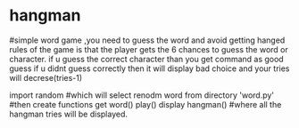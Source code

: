# hangman
#simple word game ,you need to guess the word and avoid getting hanged
rules of the game is that the player gets the 6 chances to guess the word or character. 
if u guess the correct character than you get command as good guess if u didnt guess correctly then it will display bad choice and your tries will decrese(tries-1)

import random #which will select renodm word from directory 'word.py'
#then create functions
get word()
play()
display hangman()  #where all the hangman tries will be displayed.

